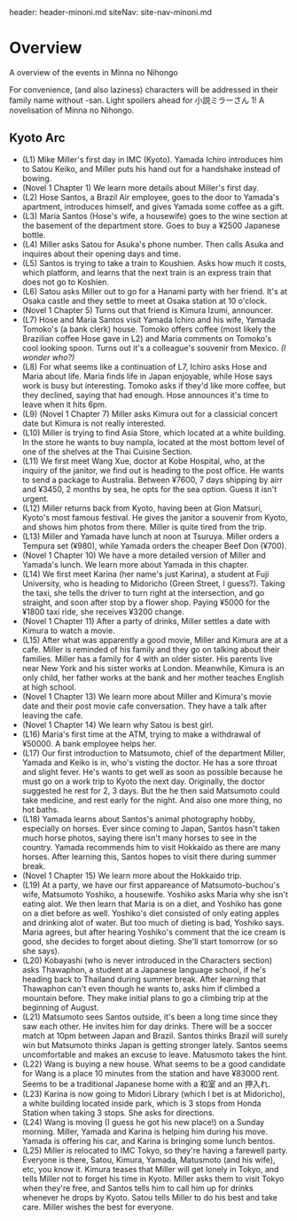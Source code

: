 <frontmatter>
  header: header-minoni.md
  siteNav: site-nav-minoni.md
</frontmatter>

<br>

# Overview

A overview of the events in Minna no Nihongo

<box type="warning" light>
    For convenience, (and also laziness) characters will be addressed in their family name without -san.
</box>

<box type="important" light>
    Light spoilers ahead for 小説ミラーさん 1! A novelisation of Minna no Nihongo.
</box>

## Kyoto Arc

* (L1) Mike Miller's first day in IMC (Kyoto). Yamada Ichiro introduces him to Satou Keiko, and Miller puts his hand out for a handshake instead of bowing. 
* (Novel 1 Chapter 1) We learn more details about Miller's first day.
* (L2) Hose Santos, a Brazil Air employee, goes to the door to Yamada's apartment, introduces himself, and gives Yamada some coffee as a gift.
* (L3) Maria Santos (Hose's wife, a housewife) goes to the wine section at the basement of the department store. Goes to buy a <popover effect="scale" content="SGD31.63" placement="top" trigger="hover">¥2500</popover> Japanese bottle.
* (L4) Miller asks Satou for <popover effect="scale" content="A restaurant" placement="top" trigger="hover">Asuka's</popover> <popover effect="scale" content="5275-2725" placement="top" trigger="hover">phone number</popover>. Then calls Asuka and inquires about their opening days and time. 
* (L5) Santos is trying to take a train to Koushien. Asks how much it costs, which platform, and learns that the next train is an express train that does not go to Koshien.
* (L6) Satou asks Miller out to go for a Hanami party with her friend. It's at Osaka castle and they settle to meet at Osaka station at 10 o'clock.
* (Novel 1 Chapter 5) Turns out that friend is Kimura Izumi, announcer.
* (L7) Hose and Maria Santos visit Yamada Ichiro and his wife, Yamada Tomoko's (a bank clerk) house. Tomoko offers coffee (most likely the Brazilian coffee Hose gave in L2) and Maria comments on Tomoko's cool looking spoon. Turns out it's a colleague's souvenir from Mexico. *(I wonder who?)*
* (L8) For what seems like a continuation of L7, Ichiro asks Hose and Maria about life. Maria finds life in Japan enjoyable, while Hose says work is busy but interesting. Tomoko asks if they'd like more coffee, but they declined, saying that had enough. Hose announces it's time to leave when it hits 6pm.
* (L9) (Novel 1 Chapter 7) Miller asks Kimura out for a classicial concert date but Kimura is not really interested.
* (L10) Miller is trying to find Asia Store, which located at a white building. In the store he wants to buy <popover effect="scale" content="[A Thai Dipping Sauce](https://www.greatbritishchefs.com/recipes/nam-pla-prik-recipe)" placement="top" trigger="hover">nampla</popover>, located at the most bottom level of one of the shelves at the Thai Cuisine Section.
* (L11) We first meet Wang Xue, doctor at Kobe Hospital, who, at the inquiry of the janitor, we find out is heading to the post office. He wants to send a package to Australia. Between ¥7600, 7 days shipping by airr and ¥3450, 2 months by sea, he opts for the sea option. Guess it isn't urgent.
* (L12) Miller returns back from Kyoto, having been at Gion Matsuri, Kyoto's most famous festival. He gives the janitor a souvenir from Kyoto, and shows him photos from there. Miller is quite tired from the trip.
* (L13) Miller and Yamada have lunch at noon at Tsuruya. Miller orders a Tempura set (¥980), while Yamada orders the cheaper Beef Don (¥700).
* (Novel 1 Chapter 10) We have a more detailed version of Miller and Yamada's lunch. We learn more about Yamada in this chapter.
* (L14) We first meet Karina (her name's just Karina), a student at Fuji University, who is heading to Midoricho (Green Street, I guess?). Taking the taxi, she tells the driver to turn right at the intersection, and go straight, and soon after stop by a flower shop. Paying ¥5000 for the ¥1800 taxi ride, she receives ¥3200 change.
* (Novel 1 Chapter 11) After a party of drinks, Miller settles a date with Kimura to watch a movie.
* (L15) After what was apparently a good movie, Miller and Kimura are at a cafe. Miller is reminded of his family and they go on talking about their families. Miller has a family for 4 with an older sister. His parents live near New York and his sister works at London. Meanwhile, Kimura is an only child, her father works at the bank and her mother teaches English at high school.      
* (Novel 1 Chapter 13) We learn more about Miller and Kimura's movie date and their post movie cafe conversation. They have a talk after leaving the cafe.
* (Novel 1 Chapter 14) We learn why Satou is best girl.
* (L16) Maria's first time at the ATM, trying to make a withdrawal of ¥50000. A bank employee helps her.
* (L17) Our first introduction to <popover effect="scale" content="BUCHOU!" placement="top" trigger="hover">Matsumoto</popover>, chief of the department Miller, Yamada and Keiko is in, who's visting the doctor. He has a sore throat and slight fever. He's wants to get well as soon as possible because he must go on a work trip to Kyoto the next day. Originally, the doctor suggested he rest for 2, 3 days. But the he then said Matsumoto could take medicine, and rest early for the night. And also one more thing, no hot baths.
* (L18) Yamada learns about Santos's animal photography hobby, especially on horses. Ever since coming to Japan, Santos hasn't taken much horse photos, saying there isn't many horses to see in the country. Yamada recommends him to visit Hokkaido as there are many horses. After learning this, Santos hopes to visit there during summer break.
* (Novel 1 Chapter 15) We learn more about the Hokkaido trip.
* (L19) At a party, we have our first appareance of Matsumoto-buchou's wife, Matsumoto Yoshiko, a housewife. Yoshiko asks Maria why she isn't eating alot. We then learn that Maria is on a diet, and Yoshiko has gone on a diet before as well. Yoshiko's diet consisted of only eating apples and drinking alot of water. But too much of dieting is bad, Yoshiko says. Maria agrees, but after hearing Yoshiko's comment that the ice cream is good, she decides to forget about dieting. She'll start tomorrow (or so she says).
* (L20) Kobayashi (who is never introduced in the Characters section) asks Thawaphon, a student at a Japanese language school, if he's heading back to Thailand during summer break. After learning that Thawaphon can't even though he wants to, asks him if climbed a mountain before. They make initial plans to go a climbing trip at the beginning of August.
* (L21) Matsumoto sees Santos outside, it's been a long time since they saw each other. He invites him for day drinks. There will be a soccer match at 10pm between Japan and Brazil. Santos thinks Brazil will surely win but Matsumoto thinks Japan is getting stronger lately. Santos seems uncomfortable and makes an excuse to leave. Matusmoto takes the hint.
* (L22) Wang is buying a new house. What seems to be a good candidate for Wang is a place 10 minutes from the station and have ¥83000 rent. Seems to be a traditional Japanese home with a 和室 and an 押入れ.
* (L23) Karina is now going to Midori Library (which I bet is at Midoricho), a white building located inside park, which is 3 stops from Honda Station when taking 3 stops. She asks for directions.
* (L24) Wang is moving (I guess he got his new place!) on a Sunday morning. Miller, Yamada and Karina is helping him during his move. Yamada is offering his car, and Karina is bringing some lunch bentos.
* (L25) Miller is relocated to IMC Tokyo, so they're having a farewell party. Everyone is there, Satou, Kimura, Yamada, Matusmoto (and his wife), etc, you know it. Kimura teases that Miller will get lonely in Tokyo, and tells Miller not to forget his time in Kyoto. Miller asks them to visit Tokyo when they're free, and Santos tells him to call him up for drinks whenever he drops by Kyoto. Satou tells Miller to do his best and take care. Miller wishes the best for everyone.